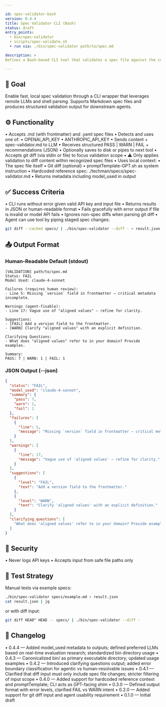 ```yaml
---

id: spec-validator-bash
version: 0.4.4
title: Spec Validator CLI (Bash)
status: draft
entry_points:
  • bin/spec-validator
  • scripts/spec-validate.sh
  • run via: ./bin/spec-validator path/to/spec.md

description: >
Defines a Bash-based CLI tool that validates a spec file against the core spec-validator logic. Designed for lightweight execution using Claude or OpenAI APIs and basic shell utilities.

---
```


## 🧠 Goal

Enable fast, local spec validation through a CLI wrapper that leverages remote LLMs and shell parsing. Supports Markdown spec files and produces structured validation output for downstream agents.

## ⚙️ Functionality
  • Accepts .md (with frontmatter) and .yaml spec files
  • Detects and uses one of:
  • OPENAI_API_KEY
  • ANTHROPIC_API_KEY
  • Sends content + spec-validator.md to LLM
  • Receives structured PASS | WARN | FAIL + recommendations (JSON)
  • Optionally saves to disk or pipes to next tool
  • Accepts git diff (via stdin or file) to focus validation scope
  • ⚠️ Only applies validation to diff content within recognized spec files
  • Uses local context:
  • The spec file itself
  • Git diff (optional)
  • promptTemplate-GPT.sh as system instruction
  • Hardcoded reference spec: ./techman/specs/spec-validator.md
  • Returns metadata including model_used in output

## ✅ Success Criteria
  • CLI runs without error given valid API key and input file
  • Returns results in JSON or human-readable format
  • Fails gracefully with error output if file is invalid or model API fails
  • Ignores non-spec diffs when parsing git diff
  • Agent can use tool by piping staged spec changes:

```bash
git diff --cached specs/ | ./bin/spec-validator --diff - > result.json
```

## 📤 Output Format

### Human-Readable Default (stdout)

```text
[VALIDATION] path/to/spec.md
Status: FAIL
Model Used: claude-4-sonnet

Failures (requires human review):
- Line 5: Missing `version` field in frontmatter — critical metadata incomplete.

Warnings (agent-fixable):
- Line 17: Vague use of "aligned values" — refine for clarity.

Suggestions:
- [FAIL] Add a version field to the frontmatter.
- [WARN] Clarify "aligned values" with an explicit definition.

Clarifying Questions:
- What does "aligned values" refer to in your domain? Provide examples.

Summary:
PASS: 7 | WARN: 1 | FAIL: 1
```

### JSON Output (--json)

```json
{
  "status": "FAIL",
  "model_used": "claude-4-sonnet",
  "summary": {
    "pass": 7,
    "warn": 1,
    "fail": 1
  },
  "failures": [
    {
      "line": 5,
      "message": "Missing `version` field in frontmatter — critical metadata incomplete."
    }
  ],
  "warnings": [
    {
      "line": 17,
      "message": "Vague use of 'aligned values' — refine for clarity."
    }
  ],
  "suggestions": [
    {
      "level": "FAIL",
      "text": "Add a version field to the frontmatter."
    },
    {
      "level": "WARN",
      "text": "Clarify 'aligned values' with an explicit definition."
    }
  ],
  "clarifying_questions": [
    "What does 'aligned values' refer to in your domain? Provide examples."
  ]
}
```

## 🔐 Security
  • Never logs API keys
  • Accepts input from safe file paths only

## 🧪 Test Strategy

Manual tests via example specs:

```bash
./bin/spec-validator specs/example.md > result.json
cat result.json | jq
```

or with diff input:

```bash
git diff HEAD^ HEAD -- specs/ | ./bin/spec-validator --diff -
```

## 🔁 Changelog
  • 0.4.4 — Added model_used metadata to outputs; defined preferred LLMs based on real-time evaluation research; standardized bin directory usage
  • 0.4.3 — Canonicalized bin/ as primary executable directory; updated usage examples
  • 0.4.2 — Introduced clarifying questions output; added error boundary classification for agentic vs human-resolvable issues
  • 0.4.1 — Clarified that diff input must only include spec file changes; stricter filtering of input scope
  • 0.4.0 — Added support for hardcoded reference context and promptTemplate; CLI acts as GPT-facing shim
  • 0.3.0 — Defined output format with error levels, clarified FAIL vs WARN intent
  • 0.2.0 — Added support for git diff input and agent usability requirement
  • 0.1.0 — Initial draft
